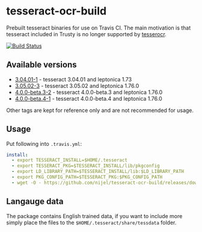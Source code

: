 # tesseract-ocr-build

Prebuilt tesseract binaries for use on Travis CI. The main motivation is that
tesseract included in Trusty is no longer supported by
[tesserocr](https://pypi.org/project/tesserocr/).

[![Build Status](https://travis-ci.com/nijel/tesseract-ocr-build.svg?branch=master)](https://travis-ci.com/nijel/tesseract-ocr-build)

## Available versions

* [3.04.01-1](https://github.com/nijel/tesseract-ocr-build/releases/download/3.04.01-1/tesseract.tar.xz) - tesseract 3.04.01 and leptonica 1.73
* [3.05.02-3](https://github.com/nijel/tesseract-ocr-build/releases/download/3.05.02-3/tesseract.tar.xz) - tesseract 3.05.02 and leptonica 1.76.0
* [4.0.0-beta.3-2](https://github.com/nijel/tesseract-ocr-build/releases/download/4.0.0-beta.3-2/tesseract.tar.xz) - tesseract 4.0.0-beta.3 and leptonica 1.76.0
* [4.0.0-beta.4-1](https://github.com/nijel/tesseract-ocr-build/releases/download/4.0.0-beta.4-1/tesseract.tar.xz) - tesseract 4.0.0-beta.4 and leptonica 1.76.0

Other tags are kept for reference only and are not recommended for usage.

## Usage

Put following into `.travis.yml`:

```yaml
install:
  - export TESSERACT_INSTALL=$HOME/.tesseract
  - export TESSERACT_PKG=$TESSERACT_INSTALL/lib/pkgconfig
  - export LD_LIBRARY_PATH=$TESSERACT_INSTALL/lib:$LD_LIBRARY_PATH
  - export PKG_CONFIG_PATH=$TESSERACT_PKG:$PKG_CONFIG_PATH
  - wget -O - https://github.com/nijel/tesseract-ocr-build/releases/download/3.04.01-1/tesseract.tar.xz | tar -C $HOME -xJf -
```

## Langauge data

The package contains English trained data, if you want to include more simply
place the files to the `$HOME/.tesseract/share/tessdata` folder.
